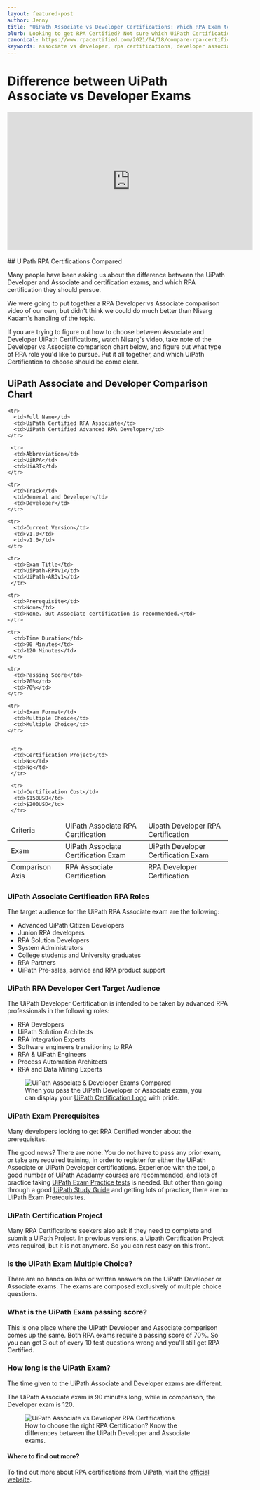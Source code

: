 ```yaml
---
layout: featured-post
author: Jenny
title: "UiPath Associate vs Developer Certifications: Which RPA Exam to Choose?"
blurb: Looking to get RPA Certified? Not sure which UiPath Certification to choose. Here we show you the difference between the UiPath Associate and Developer exams and help you choose between UiRPA and UiARD certs.
canonical: https://www.rpacertified.com/2021/04/18/compare-rpa-certifications-associate-vs-developer-uipath.html
keywords: associate vs developer, rpa certifications, developer associate compared, UiRPA, UiARD, RPA Certification Choices, UiPath Certification Choice, Compare Associate Developer Exams
---
```


# Difference between UiPath Associate vs Developer Exams

<div class="embed-responsive embed-responsive-16by9">
<iframe src="https://www.youtube.com/embed/0G7bKbrrpEQ" allow="accelerometer; autoplay; clipboard-write; encrypted-media; gyroscope; picture-in-picture" allowfullscreen="" width="560" height="315" frameborder="0"></iframe>
</div>
<br/>
## UiPath RPA Certifications Compared

Many people have been asking us about the difference between the UiPath Developer and Associate and certification exams, and which RPA certification they should persue.

We were going to put together a RPA Developer vs Associate comparison video of our own, but didn't think we could do much better than Nisarg Kadam's handling of the topic. 

If you are trying to figure out how to choose between Associate and Developer UiPath Certifications, watch Nisarg's video, take note of the Developer vs Associate comparison chart below, and figure out what type of RPA role you'd like to pursue. Put it all together, and which UiPath Certification to choose should be come clear.

## UiPath Associate and Developer Comparison Chart

<table  class="table table-primary table-striped table-bordered border-secondary">
  <thead>
    <tr>
      <td>Criteria</td>
      <td>UiPath Associate RPA Certification</td>
      <td>Uipath Developer RPA Certification</td>
    </tr>
  </thead>

  <tbody>
      <tr>
        <td>Exam</td>
        <td>UiPath Associate Certification Exam</td>
        <td>UiPath Developer Certification Exam</td>
     </tr>
  
    <tr>
      <td>Full Name</td>
      <td>UiPath Certified RPA Associate</td>
      <td>UiPath Certified Advanced RPA Developer</td>
    </tr>
  
     <tr>
      <td>Abbreviation</td>
      <td>UiRPA</td>
      <td>UiART</td>
    </tr>

    <tr>
      <td>Track</td>
      <td>General and Developer</td>
      <td>Developer</td>
    </tr> 
  
    <tr>
      <td>Current Version</td>
      <td>v1.0</td>
      <td>v1.0</td>
    </tr> 
  
    <tr>
      <td>Exam Title</td>
      <td>UiPath-RPAv1</td>
      <td>UiPath-ARDv1</td>
     </tr> 
  
    <tr>
      <td>Prerequisite</td>
      <td>None</td>
      <td>None. But Associate certification is recommended.</td>
    </tr> 
  
    <tr>
      <td>Time Duration</td>
      <td>90 Minutes</td>
      <td>120 Minutes</td>
    </tr> 
  
    <tr>
      <td>Passing Score</td>
      <td>70%</td>
      <td>70%</td>
    </tr> 
  
    <tr>
      <td>Exam Format</td>
      <td>Multiple Choice</td>
      <td>Multiple Choice</td>
    </tr> 
  
  
     <tr>
      <td>Certification Project</td>
      <td>No</td>
      <td>No</td>
     </tr> 
  
     <tr>
      <td>Certification Cost</td>
      <td>$150USD</td>
      <td>$200USD</td>
     </tr>
    
  </tbody>

  <tfoot class="table-primary">
     <tr>
      <td>Comparison Axis</td>
      <td>RPA Associate Certification</td>
      <td>RPA Developer Certification</td>
     </tr>
  </tfoot>
  
</table>

### UiPath Associate Certification RPA Roles

The target audience for the UiPath RPA Associate exam are the following:

* Advanced UiPath Citizen Developers
* Junion RPA developers
* RPA Solution Developers
* System Administrators
* College students and University graduates
* RPA Partners
* UiPath Pre-sales, service and RPA product support



### UiPath RPA Developer Cert Target Audience

The UiPath Developer Certification is intended to be taken by advanced RPA professionals in the following roles:

* RPA Developers
* UiPath Solution Architects
* RPA Integration Experts
* Software engineers transitioning to RPA
* RPA & UiPath Engineers
* Process Automation Architects
* RPA and Data Mining Experts

<figure class="figure">
  <img src="https://www.rpacertified.com/assets/uipath-certification-logo-download.gif" alt="UiPath Associate & Developer Exams Compared" class="img-fluid mx-auto d-block img-thumbnail rounded ">
  <figcaption class="figure-caption">When you pass the UiPath Developer or Associate exam, you can display your <a href="https://www.rpacertified.com//2021/03/29/uipath-certification-logo.html">UiPath Certification Logo</a> with pride.</figcaption>
</figure>

### UiPath Exam Prerequisites

Many developers looking to get RPA Certified wonder about the prerequisites. 

The good news? There are none. You do not have to pass any prior exam, or take any required training, in order to register for either the UiPath Associate or UiPath Developer certifications. Experience with the tool, a good number of UiPath Acadamy courses are recommended, and lots of practice taking <a href="https://www.rpacertified.com/cert-questions-answers.html">UiPath Exam Practice tests</a> is needed. But other than going through a good <a href="https://www.rpacertified.com/study-guide-uipath.html">UiPath Study Guide</a> and getting lots of practice, there are no UiPath Exam Prerequisites.



### UiPath Certification Project

Many RPA Certifications seekers also ask if they need to complete and submit a UiPath Project. In previous versions, a Uipath Certification Project was required, but it is not anymore. So you can rest easy on this front.

### Is the UiPath Exam Multiple Choice?

There are no hands on labs or written answers on the UiPath Developer or Associate exams. The exams are composed exclusively of multiple choice questions.

### What is the UiPath Exam passing score?

This is one place where the UiPath Developer and Associate comparison comes up the same. Both RPA exams require a passing score of 70%. So you can get 3 out of every 10 test questions wrong and you'll still get RPA Certified.

### How long is the UiPath Exam?

The time given to the UiPath Associate and Developer exams are different. 

The UiPath Associate exam is 90 minutes long, while in comparison, the Developer exam is 120. 

<figure class="figure">
  <img src="https://www.rpacertified.com/assets/uipath-associate-developer-certification-roadmap.jpg" alt="UiPath Associate vs Developer RPA Certifications" class="img-fluid mx-auto d-block img-thumbnail rounded ">
  <figcaption class="figure-caption">How to choose the right RPA Certification? Know the differences between the UiPath Developer and Associate exams.</figcaption>
</figure>

#### Where to find out more?

To find out more about RPA certifications from UiPath, visit the <a href="http://www.uipath.com/learning/certification">official website</a>.
